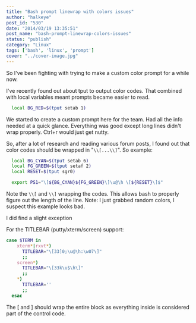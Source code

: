 ```yaml
---
title: "Bash prompt linewrap with colors issues"
author: "halkeye"
post_id: "530"
date: "2014/03/19 13:35:51"
post_name: "bash-prompt-linewrap-colors-issues"
status: "publish"
category: "Linux"
tags: ['bash', 'linux', 'prompt']
cover: "../cover-image.jpg"
---
```


So I've been fighting with trying to make a custom color prompt for a while now.

I've recently found out about tput to output color codes. That combined with local variables meant prompts became easier to read.

```bash
  local BG_RED=$(tput setab 1)
```

We started to create a custom prompt here for the team. Had all the info needed at a quick glance. Everything was good except long lines didn't wrap properly. Ctrl+r would just get nutty. 

So, after a lot of research and reading various forum posts, I found out that color codes should be wrapped in "`\\[...\\]`". So example:

```bash
  local BG_CYAN=$(tput setab 6)
  local FG_GREEN=$(tput setaf 2)
  local RESET=$(tput sgr0)

  export PS1="\[${BG_CYAN}${FG_GREEN}\]\u@\h \[${RESET}\]$"
```

Note the `\\[` and `\\]` wrapping the codes. This allows bash to properly figure out the length of the line. Note: I just grabbed random colors, I suspect this example looks bad.

I did find a slight exception

For the TITLEBAR (putty/xterm/screen) support:

```bash
case $TERM in
    xterm*|rxvt*)
      TITLEBAR="\[33]0;\u@\h:\w07\]"
      ;;
    screen*)
      TITLEBAR="\[33k\u$\h\]"
      ;;
    *)
      TITLEBAR=''
      ;;
  esac
```

The \[ and \] should wrap the entire block as everything inside is considered part of the control code.
